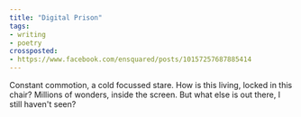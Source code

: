 ```yaml
---
title: "Digital Prison"
tags:
- writing
- poetry
crossposted:
- https://www.facebook.com/ensquared/posts/10157257687885414
---
```

Constant commotion, a cold focussed stare.
How is this living, locked in this chair?
Millions of wonders, inside the screen.
But what else is out there, I still haven't seen?